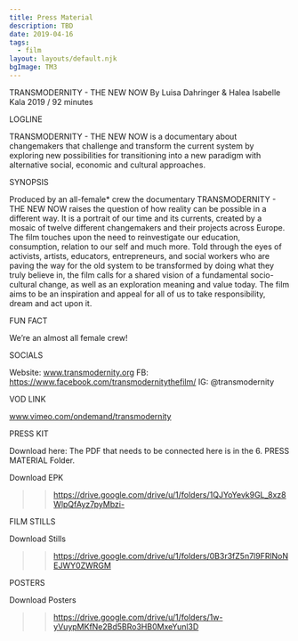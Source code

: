 ```yaml
---
title: Press Material
description: TBD
date: 2019-04-16
tags:
  - film
layout: layouts/default.njk
bgImage: TM3
---
```

TRANSMODERNITY - THE NEW NOW
By Luisa Dahringer & Halea Isabelle Kala
2019 / 92 minutes


LOGLINE

TRANSMODERNITY - THE NEW NOW is a documentary about changemakers that challenge and transform the current system by exploring new possibilities for transitioning into a new paradigm with alternative social, economic and cultural approaches.

SYNOPSIS

Produced by an all-female* crew the documentary TRANSMODERNITY - THE NEW NOW raises the question of how reality can be possible in a different way. It is a portrait of our time and its currents, created by a mosaic of twelve different changemakers and their projects across Europe. The film touches upon the need to reinvestigate our education, consumption, relation to our self and much more. Told through the eyes of activists, artists, educators, entrepreneurs, and social workers who are paving the way for the old system to be transformed by doing what they truly believe in, the film calls for a shared vision of a fundamental socio-cultural change, as well as an exploration meaning and value today. The film aims to be an inspiration and appeal for all of us to take responsibility, dream and act upon it.

FUN FACT

We’re an almost all female crew!


SOCIALS

Website: www.transmodernity.org
FB: https://www.facebook.com/transmodernitythefilm/
IG: @transmodernity

VOD LINK

www.vimeo.com/ondemand/transmodernity


PRESS KIT

Download here:
The PDF that needs to be connected here is in the 6. PRESS MATERIAL Folder.

Download EPK
>> https://drive.google.com/drive/u/1/folders/1QJYoYevk9GL_8xz8WlpQfAyz7pyMbzi-


FILM STILLS

Download Stills
>> https://drive.google.com/drive/u/1/folders/0B3r3fZ5n7l9FRlNoNEJWY0ZWRGM


POSTERS

Download Posters
>> https://drive.google.com/drive/u/1/folders/1w-yVuypMKfNe2Bd5BRo3HB0MxeYunl3D


